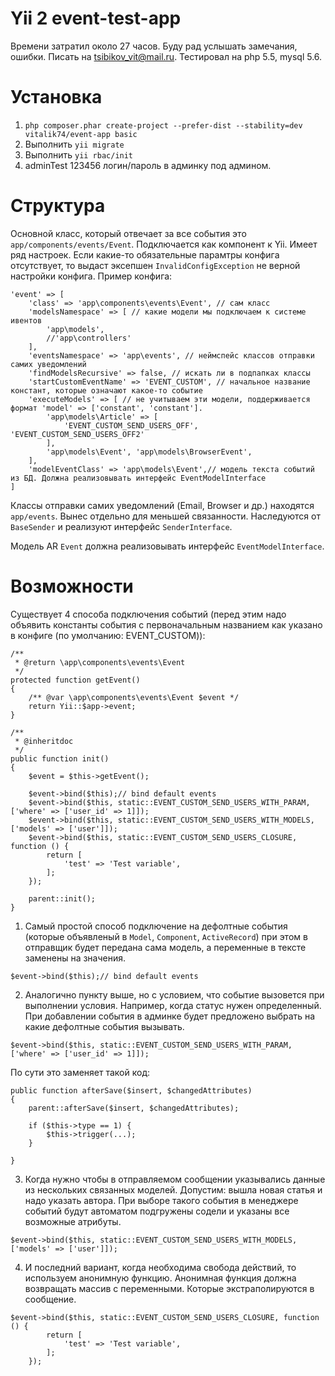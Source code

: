 Yii 2 event-test-app
============================
Времени затратил около 27 часов. Буду рад услышать замечания, ошибки. Писать на tsibikov_vit@mail.ru. Тестировал на php 5.5, mysql 5.6.


Установка
===================
1) `php composer.phar create-project --prefer-dist --stability=dev vitalik74/event-app basic`
2) Выполнить `yii migrate`
3) Выполнить `yii rbac/init`
4) adminTest 123456 логин/пароль в админку под админом.

Структура
=====================
Основной класс, который отвечает за все события это `app/components/events/Event`. Подключается как компонент к Yii. Имеет ряд настроек. Если какие-то обязательные парамтры конфига отсутствует, то выдаст эксепшен `InvalidConfigException` не верной настройки конфига. Пример конфига:

```
'event' => [
    'class' => 'app\components\events\Event', // сам класс
    'modelsNamespace' => [ // какие модели мы подключаем к системе ивентов
        'app\models',
        //'app\controllers'
    ],
    'eventsNamespace' => 'app\events', // неймспейс классов отправки самих уведомлений
    'findModelsRecursive' => false, // искать ли в подпапках классы
    'startCustomEventName' => 'EVENT_CUSTOM', // начальное название констант, которые означают какое-то событие
    'executeModels' => [ // не учитываем эти модели, поддерживается формат 'model' => ['constant', 'constant']. 
        'app\models\Article' => [
            'EVENT_CUSTOM_SEND_USERS_OFF', 'EVENT_CUSTOM_SEND_USERS_OFF2'
        ],
        'app\models\Event', 'app\models\BrowserEvent',
    ],
    'modelEventClass' => 'app\models\Event',// модель текста событий из БД. Должна реализовывать интерфейс EventModelInterface
]
```
 

Классы отправки самих уведомлений (Email, Browser и др.) находятся `app/events`. Вынес отдельно для меньшей связанности. Наследуются от `BaseSender` и реализуют интерфейс `SenderInterface`.

Модель AR `Event` должна реализовывать интерфейс `EventModelInterface`.
 

Возможности
===================
Существует 4 способа подключения событий (перед этим надо объявить константы события с первоначальным названием как указано в конфиге (по умолчанию: EVENT_CUSTOM)):
```
/**
 * @return \app\components\events\Event
 */
protected function getEvent()
{
    /** @var \app\components\events\Event $event */
    return Yii::$app->event;
}
    
/**
 * @inheritdoc
 */
public function init()
{
    $event = $this->getEvent();

    $event->bind($this);// bind default events
    $event->bind($this, static::EVENT_CUSTOM_SEND_USERS_WITH_PARAM, ['where' => ['user_id' => 1]]);
    $event->bind($this, static::EVENT_CUSTOM_SEND_USERS_WITH_MODELS, ['models' => ['user']]);
    $event->bind($this, static::EVENT_CUSTOM_SEND_USERS_CLOSURE, function () {
        return [
            'test' => 'Test variable',
        ];
    });

    parent::init();
}

```

1) Самый простой способ подключение на дефолтные события (которые объявленый в `Model`, `Component`, `ActiveRecord`) при этом в отправщик будет передана сама модель, а переменные в тексте заменены на значения.

```
$event->bind($this);// bind default events
```

2) Аналогично пункту выше, но с условием, что событие вызовется при выполнении условия. Например, когда статус нужен определенный. При добавлении события в админке будет предложено выбрать на какие дефолтные события вызывать.
```
$event->bind($this, static::EVENT_CUSTOM_SEND_USERS_WITH_PARAM, ['where' => ['user_id' => 1]]);
```

По сути это заменяет такой код:

```
public function afterSave($insert, $changedAttributes)
{
    parent::afterSave($insert, $changedAttributes);

    if ($this->type == 1) {
        $this->trigger(...);
    }
    
}
```

3) Когда нужно чтобы в отправляемом сообщении указывались данные из нескольких связанных моделей. Допустим: вышла новая статья и надо указать автора. При выборе такого события в менеджере событий будут автоматом подгружены содели и указаны все возможные атрибуты. 

```
$event->bind($this, static::EVENT_CUSTOM_SEND_USERS_WITH_MODELS, ['models' => ['user']]);
```

4) И последний вариант, когда необходима свобода действий, то используем анонимную функцию. Анонимная функция должна возвращать массив с переменными. Которые экстраполируются в сообщение.

```
$event->bind($this, static::EVENT_CUSTOM_SEND_USERS_CLOSURE, function () {
        return [
            'test' => 'Test variable',
        ];
    });
```
